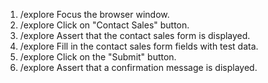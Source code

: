 1. /explore Focus the browser window.
2. /explore Click on "Contact Sales" button.
3. /explore Assert that the contact sales form is displayed.
4. /explore Fill in the contact sales form fields with test data.
5. /explore Click on the "Submit" button.
6. /explore Assert that a confirmation message is displayed.